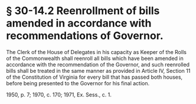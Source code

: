# § 30-14.2 Reenrollment of bills amended in accordance with recommendations of Governor.

<p>The Clerk of the House of Delegates in his capacity as Keeper of the Rolls of the Commonwealth shall reenroll all bills which have been amended in accordance with the recommendation of the Governor, and such reenrolled bills shall be treated in the same manner as provided in Article IV, Section 11 of the Constitution of Virginia for every bill that has passed both houses, before being presented to the Governor for his final action.</p><p>1950, p. 7; 1970, c. 170; 1971, Ex. Sess., c. 1.</p>